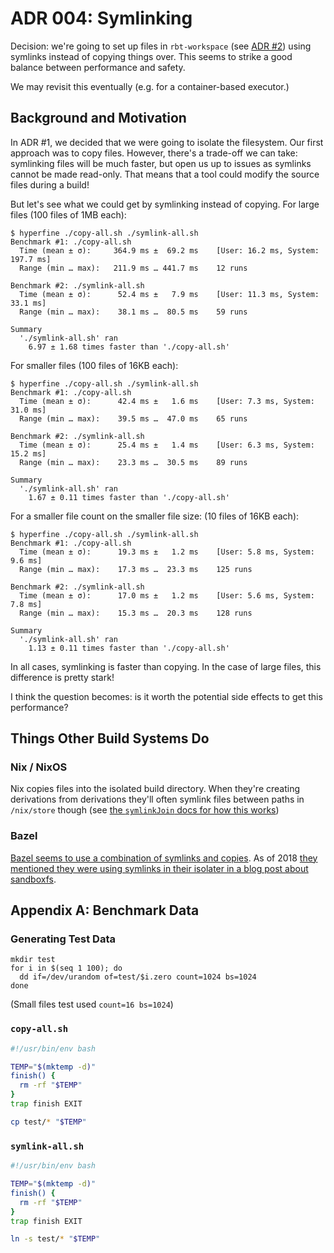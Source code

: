 # ADR 004: Symlinking

Decision: we're going to set up files in `rbt-workspace` (see [ADR #2](./002-dealing-with-home.md)) using symlinks instead of copying things over.
This seems to strike a good balance between performance and safety.

We may revisit this eventually (e.g. for a container-based executor.)

## Background and Motivation

In ADR #1, we decided that we were going to isolate the filesystem.
Our first approach was to copy files.
However, there's a trade-off we can take: symlinking files will be much faster, but open us up to issues as symlinks cannot be made read-only.
That means that a tool could modify the source files during a build!

But let's see what we could get by symlinking instead of copying.
For large files (100 files of 1MB each):

```
$ hyperfine ./copy-all.sh ./symlink-all.sh
Benchmark #1: ./copy-all.sh
  Time (mean ± σ):     364.9 ms ±  69.2 ms    [User: 16.2 ms, System: 197.7 ms]
  Range (min … max):   211.9 ms … 441.7 ms    12 runs

Benchmark #2: ./symlink-all.sh
  Time (mean ± σ):      52.4 ms ±   7.9 ms    [User: 11.3 ms, System: 33.1 ms]
  Range (min … max):    38.1 ms …  80.5 ms    59 runs

Summary
  './symlink-all.sh' ran
    6.97 ± 1.68 times faster than './copy-all.sh'
```

For smaller files (100 files of 16KB each):

```
$ hyperfine ./copy-all.sh ./symlink-all.sh
Benchmark #1: ./copy-all.sh
  Time (mean ± σ):      42.4 ms ±   1.6 ms    [User: 7.3 ms, System: 31.0 ms]
  Range (min … max):    39.5 ms …  47.0 ms    65 runs

Benchmark #2: ./symlink-all.sh
  Time (mean ± σ):      25.4 ms ±   1.4 ms    [User: 6.3 ms, System: 15.2 ms]
  Range (min … max):    23.3 ms …  30.5 ms    89 runs

Summary
  './symlink-all.sh' ran
    1.67 ± 0.11 times faster than './copy-all.sh'
```

For a smaller file count on the smaller file size: (10 files of 16KB each):

```
$ hyperfine ./copy-all.sh ./symlink-all.sh
Benchmark #1: ./copy-all.sh
  Time (mean ± σ):      19.3 ms ±   1.2 ms    [User: 5.8 ms, System: 9.6 ms]
  Range (min … max):    17.3 ms …  23.3 ms    125 runs

Benchmark #2: ./symlink-all.sh
  Time (mean ± σ):      17.0 ms ±   1.2 ms    [User: 5.6 ms, System: 7.8 ms]
  Range (min … max):    15.3 ms …  20.3 ms    128 runs

Summary
  './symlink-all.sh' ran
    1.13 ± 0.11 times faster than './copy-all.sh'
```

In all cases, symlinking is faster than copying.
In the case of large files, this difference is pretty stark!

I think the question becomes: is it worth the potential side effects to get this performance?

## Things Other Build Systems Do

### Nix / NixOS

Nix copies files into the isolated build directory.
When they're creating derivations from derivations they'll often symlink files between paths in `/nix/store` though (see [the `symlinkJoin` docs for how this works](https://github.com/NixOS/nixpkgs/blob/5165af0033eb17bc9668f21215833aa1eb203f01/pkgs/build-support/trivial-builders.nix#L273-L317))

### Bazel

[Bazel seems to use a combination of symlinks and copies](https://docs.bazel.build/versions/2.0.0/output_directories.html).
As of 2018 [they mentioned they were using symlinks in their isolater in a blog post about sandboxfs](https://blog.bazel.build/2018/04/13/preliminary-sandboxfs-support.html).

## Appendix A: Benchmark Data

### Generating Test Data

```
mkdir test
for i in $(seq 1 100); do
  dd if=/dev/urandom of=test/$i.zero count=1024 bs=1024
done
```

(Small files test used `count=16 bs=1024`)

### `copy-all.sh`

```sh
#!/usr/bin/env bash

TEMP="$(mktemp -d)"
finish() {
  rm -rf "$TEMP"
}
trap finish EXIT

cp test/* "$TEMP"
```

### `symlink-all.sh`

```sh
#!/usr/bin/env bash

TEMP="$(mktemp -d)"
finish() {
  rm -rf "$TEMP"
}
trap finish EXIT

ln -s test/* "$TEMP"
```
